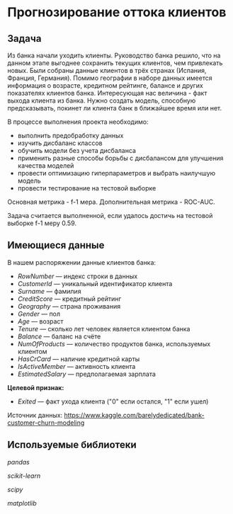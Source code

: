 # Прогнозирование оттока клиентов

## Задача
Из банка начали уходить клиенты. Руководство банка решило, что на данном этапе выгоднее сохранить текущих клиентов, чем привлекать новых. Были собраны данные клиентов в трёх странах (Испания, Франция, Германия). Помимо географии в наборе данных имеется информация о возрасте, кредитном рейтинге, балансе и других показателях клиентов банка. Интересующая нас величина - факт выхода клиента из банка. Нужно создать модель, способную предсказывать, покинет ли клиента банк в ближайшее время или нет. 

В процессе выполнения проекта необходимо:
- выполнить предобработку данных
- изучить дисбаланс классов
- обучить модели без учета дисбаланса
- применить разные способы борьбы с дисбалансом для улучшения качества моделей
- провести оптимизацию гиперпараметров и выбрать наилучшую модель
- провести тестирование на тестовой выборке

Основная метрика - f-1 мера. Дополнительная метрика - ROC-AUC. 

Задача считается выполненной, если удалось достичь на тестовой выборке f-1 меру 0.59.

## Имеющиеся данные
В нашем распоряжении данные клиентов банка:
- *RowNumber* — индекс строки в данных
- *CustomerId* — уникальный идентификатор клиента
- *Surname* — фамилия
- *CreditScore* — кредитный рейтинг
- *Geography* — страна проживания
- *Gender* — пол
- *Age* — возраст
- *Tenure* — сколько лет человек является клиентом банка
- *Balance* — баланс на счёте
- *NumOfProducts* — количество продуктов банка, используемых клиентом
- *HasCrCard* — наличие кредитной карты
- *IsActiveMember* — активность клиента
- *EstimatedSalary* — предполагаемая зарплата

**Целевой признак:**
- *Exited* — факт ухода клиента ("0" если остался, "1" если ушел)

Источник данных:
https://www.kaggle.com/barelydedicated/bank-customer-churn-modeling

## Используемые библиотеки
*pandas*

*scikit-learn*

*scipy*

*matplotlib*
